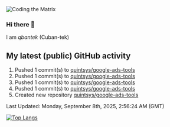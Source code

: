 <img alt="Coding the Matrix" src="https://github.com/user-attachments/assets/59fbca1f-0b00-464b-a8c9-24de1ec70c75">

### Hi there 👋

I am *qbantek* (Cuban-tek)

<!--
**qbantek/qbantek** is a ✨ _special_ ✨ repository because its `README.md` (this file) appears on your GitHub profile.

Here are some ideas to get you started:

- 🔭 I’m currently working on ...
- 🌱 I’m currently learning ...
- 👯 I’m looking to collaborate on ...
- 🤔 I’m looking for help with ...
- 💬 Ask me about ...
- 📫 How to reach me: ...
- ⚡ Fun fact: ...
-->

## My latest (public) GitHub activity
<!--RECENT_ACTIVITY:start-->
1. Pushed 1 commit(s) to [quintsys/google-ads-tools](https://github.com/quintsys/google-ads-tools)<br>
2. Pushed 1 commit(s) to [quintsys/google-ads-tools](https://github.com/quintsys/google-ads-tools)<br>
3. Pushed 1 commit(s) to [quintsys/google-ads-tools](https://github.com/quintsys/google-ads-tools)<br>
4. Pushed 1 commit(s) to [quintsys/google-ads-tools](https://github.com/quintsys/google-ads-tools)<br>
5. Created new repository [quintsys/google-ads-tools](https://github.com/quintsys/google-ads-tools)<br>
<!--RECENT_ACTIVITY:end-->

<!--RECENT_ACTIVITY:last_update-->
Last Updated: Monday, September 8th, 2025, 2:56:24 AM (GMT)
<!--RECENT_ACTIVITY:last_update_end-->


[![Top Langs](https://github-readme-stats.vercel.app/api/top-langs/?username=qbantek&langs_count=10&hide_progress=true)](https://github.com/anuraghazra/github-readme-stats)
